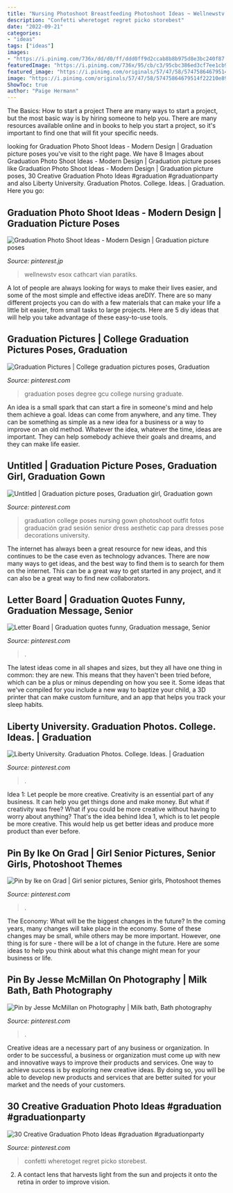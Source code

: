 ```yaml
---
title: "Nursing Photoshoot Breastfeeding Photoshoot Ideas ~ Wellnewstv Esox Cathcart Vian Paratiks"
description: "Confetti wheretoget regret picko storebest"
date: "2022-09-21"
categories:
- "ideas"
tags: ["ideas"]
images:
- "https://i.pinimg.com/736x/dd/d0/ff/ddd0ff9d2ccab8b8b975d8e3bc240f87.jpg"
featuredImage: "https://i.pinimg.com/736x/95/cb/c3/95cbc386ed3cf7ee1cb97d34efc08a6f.jpg"
featured_image: "https://i.pinimg.com/originals/57/47/58/57475864679514f22210e893a8d9b88c.jpg"
image: "https://i.pinimg.com/originals/57/47/58/57475864679514f22210e893a8d9b88c.jpg"
ShowToc: true
author: "Paige Hermann"
---
```



The Basics: How to start a project
There are many ways to start a project, but the most basic way is by hiring someone to help you. There are many resources available online and in books to help you start a project, so it's important to find one that will fit your specific needs.

	

		
looking for Graduation Photo Shoot Ideas - Modern Design | Graduation picture poses you've visit to the right page. We have 8 Images about Graduation Photo Shoot Ideas - Modern Design | Graduation picture poses like Graduation Photo Shoot Ideas - Modern Design | Graduation picture poses, 30 Creative Graduation Photo Ideas #graduation #graduationparty and also Liberty University. Graduation Photos. College. Ideas. | Graduation. Here you go:
		
    
## Graduation Photo Shoot Ideas - Modern Design | Graduation Picture Poses

<img loading=lazy src="https://i.pinimg.com/originals/db/43/17/db4317faf9cd040e1c5fff42b283efd1.jpg" onerror="this.onerror=null;this.src='https://tse3.mm.bing.net/th?id=OIP.Hs2XthrnQQu5CmskuZRG4gHaLH&amp;pid=15.1';" alt="Graduation Photo Shoot Ideas - Modern Design | Graduation picture poses">

_Source: pinterest.jp_

>wellnewstv esox cathcart vian paratiks. 

	

A lot of people are always looking for ways to make their lives easier, and some of the most simple and effective ideas areDIY. There are so many different projects you can do with a few materials that can make your life a little bit easier, from small tasks to large projects. Here are 5 diy ideas that will help you take advantage of these easy-to-use tools.

    
## Graduation Pictures | College Graduation Pictures Poses, Graduation

<img loading=lazy src="https://i.pinimg.com/736x/51/97/a4/5197a4727f87e677432b94140c07041c.jpg" onerror="this.onerror=null;this.src='https://tse3.mm.bing.net/th?id=OIP.AhW4rg6-FwYONPFSEgZ7ywHaLH&amp;pid=15.1';" alt="Graduation Pictures | College graduation pictures poses, Graduation">

_Source: pinterest.com_

>graduation poses degree gcu college nursing graduate. 

	

An idea is a small spark that can start a fire in someone's mind and help them achieve a goal. Ideas can come from anywhere, and any time. They can be something as simple as a new idea for a business or a way to improve on an old method. Whatever the idea, whatever the time, ideas are important. They can help somebody achieve their goals and dreams, and they can make life easier.

    
## Untitled | Graduation Picture Poses, Graduation Girl, Graduation Gown

<img loading=lazy src="https://i.pinimg.com/736x/dd/d0/ff/ddd0ff9d2ccab8b8b975d8e3bc240f87.jpg" onerror="this.onerror=null;this.src='https://tse3.mm.bing.net/th?id=OIP.BFgqvix75vg98y6KfGFFpQHaLG&amp;pid=15.1';" alt="Untitled | Graduation picture poses, Graduation girl, Graduation gown">

_Source: pinterest.com_

>graduation college poses nursing gown photoshoot outfit fotos graduación grad sesión senior dress aesthetic cap para dresses pose decorations university. 

	

The internet has always been a great resource for new ideas, and this continues to be the case even as technology advances. There are now many ways to get ideas, and the best way to find them is to search for them on the internet. This can be a great way to get started in any project, and it can also be a great way to find new collaborators.

    
## Letter Board | Graduation Quotes Funny, Graduation Message, Senior

<img loading=lazy src="https://i.pinimg.com/originals/0b/ec/2d/0bec2d4cc4eae1466bf6c8b79a4cdaef.jpg" onerror="this.onerror=null;this.src='https://tse1.mm.bing.net/th?id=OIP.giQNVIIocMxTyucnGyBblgHaJ4&amp;pid=15.1';" alt="Letter Board | Graduation quotes funny, Graduation message, Senior">

_Source: pinterest.com_

>. 

	

The latest ideas come in all shapes and sizes, but they all have one thing in common: they are new. This means that they haven't been tried before, which can be a plus or minus depending on how you see it. Some ideas that we've compiled for you include a new way to baptize your child, a 3D printer that can make custom furniture, and an app that helps you track your sleep habits.

    
## Liberty University. Graduation Photos. College. Ideas. | Graduation

<img loading=lazy src="https://i.pinimg.com/736x/3a/9d/7d/3a9d7df3850169c4ad9b328ef28ce51d.jpg" onerror="this.onerror=null;this.src='https://tse2.mm.bing.net/th?id=OIP.VVvjvrF1xcjQ1Cyc3LtwOAHaLH&amp;pid=15.1';" alt="Liberty University. Graduation Photos. College. Ideas. | Graduation">

_Source: pinterest.com_

>. 

	

Idea 1: Let people be more creative.
Creativity is an essential part of any business. It can help you get things done and make money. But what if creativity was free? What if you could be more creative without having to worry about anything? That's the idea behind Idea 1, which is to let people be more creative. This would help us get better ideas and produce more product than ever before.

    
## Pin By Ike On Grad | Girl Senior Pictures, Senior Girls, Photoshoot Themes

<img loading=lazy src="https://i.pinimg.com/originals/40/b0/35/40b035825e5bb4ad02ea0f883714b28f.jpg" onerror="this.onerror=null;this.src='https://tse4.mm.bing.net/th?id=OIP.lN22eOl0dFzgCWC8cFEyjgHaKX&amp;pid=15.1';" alt="Pin by Ike on Grad | Girl senior pictures, Senior girls, Photoshoot themes">

_Source: pinterest.com_

>. 

	

The Economy: What will be the biggest changes in the future?
In the coming years, many changes will take place in the economy. Some of these changes may be small, while others may be more important. However, one thing is for sure - there will be a lot of change in the future. Here are some ideas to help you think about what this change might mean for your business or life.

    
## Pin By Jesse McMillan On Photography | Milk Bath, Bath Photography

<img loading=lazy src="https://i.pinimg.com/736x/95/cb/c3/95cbc386ed3cf7ee1cb97d34efc08a6f.jpg" onerror="this.onerror=null;this.src='https://tse1.mm.bing.net/th?id=OIP.AHj30FvC6T8JiTnFQzqfGgAAAA&amp;pid=15.1';" alt="Pin by Jesse McMillan on Photography | Milk bath, Bath photography">

_Source: pinterest.com_

>. 

	

Creative ideas are a necessary part of any business or organization. In order to be successful, a business or organization must come up with new and innovative ways to improve their products and services. One way to achieve success is by exploring new creative ideas. By doing so, you will be able to develop new products and services that are better suited for your market and the needs of your customers.

    
## 30 Creative Graduation Photo Ideas #graduation #graduationparty

<img loading=lazy src="https://i.pinimg.com/originals/57/47/58/57475864679514f22210e893a8d9b88c.jpg" onerror="this.onerror=null;this.src='https://tse4.mm.bing.net/th?id=OIP.VbJPsVd-14vV_EGVNBkBlgHaLF&amp;pid=15.1';" alt="30 Creative Graduation Photo Ideas #graduation #graduationparty">

_Source: pinterest.com_

>confetti wheretoget regret picko storebest. 

	

2. A contact lens that harvests light from the sun and projects it onto the retina in order to improve vision.

